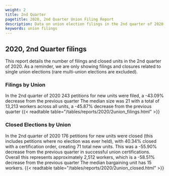 ```yaml
---
weight: 2
title: 2nd Quarter
pagetitle: 2020, 2nd Quarter Union Filing Report
description: Data on union election filings in the 2nd quarter of 2020
keywords: union filings
---
```


## 2020, 2nd Quarter filings

This report details the number of filings and closed units in the 2nd quarter of 2020. As a reminder, we are only showing filings and closures related to single union elections (rare multi-union elections are excluded).

### Filings by Union
In the 2nd quarter of 2020 243 petitions for new units were filed, a -43.09% decrease from the previous quarter The median size was 21 with a total of 13,213 workers across all units, a -45.87% decrease from the previous quarter
{{< readtable table="/tables/reports/2020/2union_filings.html" >}}

### Closed Elections by Union
In the 2nd quarter of 2020 176 petitions for new units were closed (this includes petitions where no election was ever held), with 40.34% closed with a certification order, creating 71 total new units. This was a -55.90% decrease from the previous quarter in successful union certifications. Overall this represents approximately 2,512 workers, which is a -58.51% decrease from the previous quarter The median bargaining unit has 15 workers.
{{< readtable table="/tables/reports/2020/2union_closed.html" >}}
